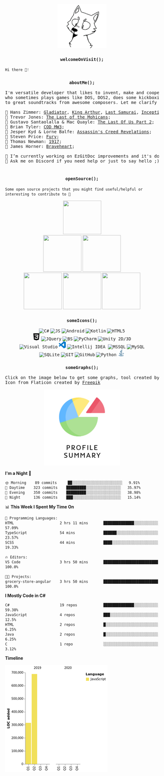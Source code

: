 <!--
- 🔭 I’m currently working on ...
- 🌱 I’m currently learning ...
- 👯 I’m looking to collaborate on ...
- 🤔 I’m looking for help with ...
- 💬 Ask me about ...
- ⚡ Fun fact: ...
- 🤔 I’m looking for help with ...
- 👯 I’m looking to collaborate on ...
-->

<p align="center">
  <img src="https://raw.githubusercontent.com/trolit/trolit/master/img/wolf_anim_t.gif" height="145"/>
</p>
<!-- source: https://cdn2.scratch.mit.edu/get_image/gallery/5079277_200x130.png -->

<h3 align="center">
  <code align="center">welcomeOnVisit();</code>
</h3>
  
```java
Hi there 👋!
```

<h3 align="center">
  <code align="center">aboutMe();</code>
</h3>

<pre>
I'm versatile developer that likes to invent, make and cooperate on IT projects, solutions 
who sometimes plays games like DOS, DOS2, does some kickboxing, watches movies or returns 
to great soundtracks from awesome composers. Let me clarify some examples :)

🎵 Hans Zimmer: <a href="https://youtu.be/Y1UiD2sxoWo?list=PLCrKXyV2OjXiChtGSzLIQ4RHKvlzEdjnC">Gladiator</a>, <a href="https://youtu.be/sKFLpfv4hSY?list=PLCrKXyV2OjXiChtGSzLIQ4RHKvlzEdjnC">King Arthur</a>, <a href="https://youtu.be/f2omHyq6Lrg?list=PLCrKXyV2OjXiChtGSzLIQ4RHKvlzEdjnC">Last Samurai</a>, <a href="https://youtu.be/va1oiojnGrA?list=PLCrKXyV2OjXiChtGSzLIQ4RHKvlzEdjnC">Inception</a>, <a href="https://youtu.be/Rp26BJVy0nI?list=PLCrKXyV2OjXiChtGSzLIQ4RHKvlzEdjnC">COD MW2</a>; 
🎵 Trevor Jones: <a href="https://youtu.be/ygNuRpwZqRU?list=PLCrKXyV2OjXiChtGSzLIQ4RHKvlzEdjnC">The Last of the Mohicans</a>;
🎵 Gustavo Santaolalla & Mac Quayle: <a href="https://youtu.be/E5qCgrRXR5E?list=PLCrKXyV2OjXiChtGSzLIQ4RHKvlzEdjnC">The Last Of Us Part 2</a>;
🎵 Brian Tyler: <a href="https://youtu.be/BDBXjyPfWyA?list=PLCrKXyV2OjXiChtGSzLIQ4RHKvlzEdjnC">COD MW3</a>;
🎵 Jesper Kyd & Lorne Balfe: <a href="https://youtu.be/YSdzkOhyqAk">Assassin's Creed Revelations</a>;
🎵 Steven Price: <a href="https://youtu.be/xhfo-lB6JS8?list=PLCrKXyV2OjXiChtGSzLIQ4RHKvlzEdjnC">Fury</a>;
🎵 Thomas Newman: <a href="https://youtu.be/KzmdfOh6su4?list=PLCrKXyV2OjXiChtGSzLIQ4RHKvlzEdjnC">1917</a>;
🎵 James Horner: <a href="https://youtu.be/JYMySrHL0Fo?list=PLCrKXyV2OjXiChtGSzLIQ4RHKvlzEdjnC">Braveheart</a>;

🔭 I’m currently working on EzGitDoc improvements and it's documentation
💬 Ask me on Discord if you need help or just to say hello ;)

</pre>

<h3 align="center">
  <code align="center">openSource();</code>
</h3>

```
Some open source projects that you might find useful/helpful or interesting to contribute to 👊
```
<p align="center">
   <kbd><a href="https://os-expected.github.io/EzGitDoc-documentation/"><img src="https://os-expected.github.io/EzGitDoc-documentation/img/favicon.png" width="125" height="110"/></a></kbd> <br/>
   <kbd><a href="https://github.com/OS-expected/document-and-compare"><img src="https://trolit.github.io/images/docAndCom-cover.png" width="125" height="120"/></a></kbd> 
   <kbd><a href="https://github.com/OS-expected/3vry"><img src="https://trolit.github.io/images/3vry-cover.png" width="125" height="120"/></a></kbd> <br/>
   <kbd><a href="https://github.com/trolit/projectZero"><img src="https://trolit.github.io/images/projectZero-square.jpg" width="125" height="120"/></a></kbd>
   <kbd><a href="https://github.com/trolit/sShuffler"><img src="https://trolit.github.io/images/sShuffler-cover.PNG" width="125" height="120"/></a></kbd>
   <kbd><a href="https://github.com/trolit/Wordally"><img src="https://trolit.github.io/images/wordally-cover.png" width="125" height="120"/></a></kbd>
</p>

<h3 align="center">
  <code align="center">someIcons();</code>
</h3>

<p align="center">
  <kbd><img src="https://github.com/simple-icons/simple-icons/blob/develop/icons/csharp.svg" height="23" alt="C#"/></kbd> <kbd><img src="https://github.com/simple-icons/simple-icons/blob/develop/icons/javascript.svg" height="23" alt="JS"/></kbd> <kbd><img src="https://github.com/simple-icons/simple-icons/blob/develop/icons/android.svg" height="23" alt="Android"/></kbd> <kbd><img src="https://github.com/simple-icons/simple-icons/blob/develop/icons/kotlin.svg" height="23" alt="Kotlin"/></kbd> <kbd><img src="https://github.com/simple-icons/simple-icons/blob/develop/icons/html5.svg" height="23" alt="HTML5"/></kbd> <br/> <kbd><img src="https://github.com/simple-icons/simple-icons/blob/develop/icons/css3.svg" height="23" alt="CSS3"/></kbd> <kbd><img src="https://github.com/simple-icons/simple-icons/blob/develop/icons/jquery.svg" height="23" alt="JQuery"/></kbd> <kbd><img src="https://github.com/simple-icons/simple-icons/blob/develop/icons/bootstrap.svg" height="23" alt="BS"/></kbd> <kbd><img src="https://github.com/simple-icons/simple-icons/blob/develop/icons/pycharm.svg" height="23" alt="PyCharm"/></kbd>  <kbd><img src="https://github.com/simple-icons/simple-icons/blob/develop/icons/unity.svg" height="23" alt="Unity 2D/3D"/></kbd> <br/> <kbd><img src="https://github.com/simple-icons/simple-icons/blob/develop/icons/visualstudio.svg" height="23" alt="Visual Studio"/></kbd> <kbd><img src="https://github.com/simple-icons/simple-icons/blob/develop/icons/visualstudiocode.svg" height="23" alt="VSC"/></kbd> <kbd><img src="https://github.com/simple-icons/simple-icons/blob/develop/icons/intellijidea.svg" height="23" alt="Intellij IDEA"/> </kbd> <kbd><img src="https://github.com/simple-icons/simple-icons/blob/develop/icons/microsoftsqlserver.svg" height="23" alt="MSSQL"/></kbd> <kbd><img src="https://github.com/simple-icons/simple-icons/blob/develop/icons/mysql.svg" height="23" alt="MySQL"/></kbd> <br/> <kbd><img src="https://github.com/simple-icons/simple-icons/blob/develop/icons/sqlite.svg" height="23" alt="SQLite"/></kbd> <kbd><img src="https://github.com/simple-icons/simple-icons/blob/develop/icons/git.svg" height="23" alt="GIT"/></kbd> <kbd><img src="https://github.com/simple-icons/simple-icons/blob/develop/icons/github.svg" height="23" alt="GitHub"/></kbd> <kbd><img src="https://github.com/simple-icons/simple-icons/blob/develop/icons/python.svg" height="23" alt="Python"/></kbd> <kbd><img src="https://github.com/simple-icons/simple-icons/blob/develop/icons/java.svg" height="23" alt="Java"/></kbd>
</p>

<h3 align="center">
  <code align="center">someGraphs();</code>
</h3>

<pre>
Click on the image below to get some graphs, tool created by <a href="https://github.com/tipsy/profile-summary-for-github">tipsy</a>
Icon from Flaticon created by <a href="https://www.flaticon.com/free-icon/pie-chart_3501085?term=diagram&page=1&position=28">Freepik</a>
</pre>

<p align="center">
  <a href="https://profile-summary-for-github.com/user/trolit">
    <img src="https://raw.githubusercontent.com/trolit/trolit/master/img/profile-sum-img.png" height="250"/>
  </a>
</p>

<!--START_SECTION:waka-->
**I'm a Night 🦉** 

```text
🌞 Morning    89 commits     ██░░░░░░░░░░░░░░░░░░░░░░░   9.91% 
🌆 Daytime    323 commits    █████████░░░░░░░░░░░░░░░░   35.97% 
🌃 Evening    350 commits    █████████░░░░░░░░░░░░░░░░   38.98% 
🌙 Night      136 commits    ███░░░░░░░░░░░░░░░░░░░░░░   15.14%

```


📊 **This Week I Spent My Time On** 

```text
💬 Programming Languages: 
HTML                     2 hrs 11 mins       ██████████████░░░░░░░░░░░   57.09% 
TypeScript               54 mins             ██████░░░░░░░░░░░░░░░░░░░   23.57% 
SCSS                     44 mins             ████░░░░░░░░░░░░░░░░░░░░░   19.33%

🔥 Editors: 
VS Code                  3 hrs 50 mins       █████████████████████████   100.0%

🐱‍💻 Projects: 
grocery-store-angular    3 hrs 50 mins       █████████████████████████   100.0%

```

**I Mostly Code in C#** 

```text
C#                       19 repos            ██████████████░░░░░░░░░░░   59.38% 
JavaScript               4 repos             ███░░░░░░░░░░░░░░░░░░░░░░   12.5% 
HTML                     2 repos             █░░░░░░░░░░░░░░░░░░░░░░░░   6.25% 
Java                     2 repos             █░░░░░░░░░░░░░░░░░░░░░░░░   6.25% 
C                        1 repo              ░░░░░░░░░░░░░░░░░░░░░░░░░   3.12%

```


**Timeline**

![Chart not found](https://github.com/trolit/trolit/blob/master/charts/bar_graph.png) 


<!--END_SECTION:waka-->
